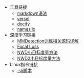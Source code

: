 <!-- <link rel="stylesheet" type="text/css" href="/themes/newsprint.css"> -->

* 工具链接
    * [markdown语法](https://markdown.com.cn/extended-syntax/footnotes.html)  
    * [versel](https://vercel.com/sjyzy/notes)  
    * [docify](https://docsify.js.org/#/zh-cn/)
    * [namesilo](https://www.namesilo.com/account_domains.php)
* 深度学习链接
    * [MMDetection训练相关源码详解](https://zhuanlan.zhihu.com/p/163747610)
    * [Focal Loss](https://blog.csdn.net/BIgHAo1/article/details/121783011)
    * [NWD小目标度量方法](https://blog.csdn.net/Yong_Qi2015/article/details/121391566)
    * [NWD2小目标度量方法](https://zhuanlan.zhihu.com/p/461412860)
* Linux指令链接
    * [.sh脚本](http://c.biancheng.net/view/739.html)

